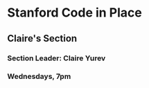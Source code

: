 # Stanford Code in Place
## Claire's Section
### Section Leader: Claire Yurev
### Wednesdays, 7pm


